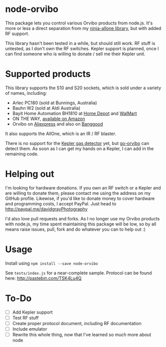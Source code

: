 node-orvibo
===========

This package lets you control various Orvibo products from node.js. It's more or less a direct separation from my [ninja-allone library](http://github.com/Grayda/ninja-allone), but with added RF support.

This library hasn't been tested in a while, but should still work. RF stuff is untested, as I don't own the RF switches. Kepler support is planned, once I can find someone who is willing to donate / sell me their Kepler unit.

Supported products
==================

This library supports the S10 and S20 sockets, which is sold under a variety of names, including:

- Arlec PC180 (sold at Bunnings, Australia)
- Bauhn W2 (sold at Aldi Australia)
- Bayit Home Automation BH1810 at [Home Depot](http://www.homedepot.com/p/Bayit-Home-Automation-On-Off-Switch-Wi-Fi-Socket-BH1810/205824507) and [WalMart](http://www.walmart.com/ip/Bayit-Home-Automation-BH1810-Wifi-Socket/43791011)
- ON THE WAY, [available on Amazon](http://www.amazon.com/WAY%C2%AERemote-Control-Electronics-Automation-3Samsung/dp/B00S4NULPO/ref=sr_1_2?ie=UTF8&qid=1426736382&sr=8-2&keywords=bayit+smart+wi-fi+socket)
- Orvibo on [Aliexpress](http://www.aliexpress.com/wholesale?catId=0&initiative_id=SB_20150318191819&SearchText=Orvibo+s20) and also on [Banggood](http://www.banggood.com/WiWo-S20-Wi-Fi-Smart-Remote-Control-Timing-Socket-USEU-Plug-p-953743.html)

It also supports the AllOne, which is an IR / RF blaster.

There is no support for the [Kepler gas detector](https://www.kickstarter.com/projects/28240313/kepler-your-best-home-gas-detector) yet, but [go-orvibo](http://github.com/Grayda/go-orvibo) can detect them. As soon as I can get my hands on a Kepler, I can add in the remaining code.

Helping out
===========

I'm looking for hardware donations. If you own an RF switch or a Kepler and are willing to donate them, please contact me using the address on my GitHub profile. Likewise, if you'd like to donate money to cover hardware and programming costs, I accept PayPal. Just head to http://paypal.me/davidgrayPhotography

I'd also love pull requests and forks. As I no longer use my Orvibo products with node.js, my time spent maintaining this package will be low, so by all means raise issues, pull, fork and do whatever you can to help out :)

Usage
=====

Install using `npm install --save node-orvibo`

See `tests/index.js` for a near-complete sample. Protocol can be found here: http://pastebin.com/TSK4Lu4Q

To-Do
=====

- [ ] Add Kepler support
- [ ] Test RF stuff
- [ ] Create proper protocol document, including RF documentation
- [ ] Include emulator
- [ ] Rewrite this whole thing, now that I've learned so much more about node
